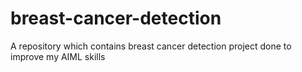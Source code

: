 # breast-cancer-detection
A repository which contains breast cancer detection project done to improve my AIML skills
